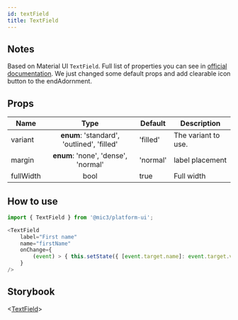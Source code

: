 ```yaml
---
id: textField
title: TextField
---
```


## Notes

Based on Material UI `TextField`. Full list of properties you can see in [official documentation](https://v3.material-ui.com/api/text-field/). We just changed some default props and add clearable icon button to the endAdornment.

## Props

Name      |                    Type                    | Default  | Description
--------- | :----------------------------------------: | -------- | -------------------
variant   | **enum**: 'standard', 'outlined', 'filled' | 'filled' | The variant to use.
margin    |    **enum**: 'none', 'dense', 'normal'     | 'normal' | label placement
fullWidth |                    bool                    | true     | Full width

## How to use

```javascript
import { TextField } from '@mic3/platform-ui';

<TextField
    label="First name"
    name="firstName"
    onChange={
        (event) > { this.setState({ [event.target.name]: event.target.value })}
    }
/>
```

## Storybook

<[TextField](/redirect?/storybook/index.html?path=/story/components-textfield--text)>

